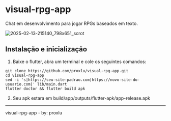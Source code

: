 # visual-rpg-app
Chat em desenvolvimento para jogar RPGs baseados em texto.

![2025-02-13-215140_798x651_scrot](2025-02-14-142956_799x652_scrot.png)

## Instalação e inicialização
1. Baixe o flutter, abra um terminal e cole os seguintes comandos:
```
git clone https://github.com/proxlu/visual-rpg-app.git
cd visual-rpg-app
sed -i 's|https://seu-site-padrao.com|https://novo-site-do-usuario.com|' lib/main.dart
flutter doctor && flutter build apk
```
2. Seu apk estara em build/app/outputs/flutter-apk/app-release.apk
---
visual-rpg-app - by: proxlu

